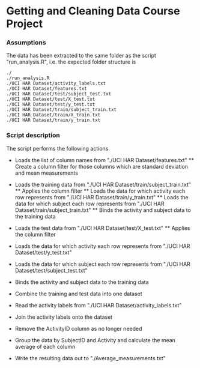 # Getting and Cleaning Data Course Project

### Assumptions

The data has been extracted to the same folder as the script "run_analysis.R", i.e. the expected folder structure is

	./
	./run_analysis.R
	./UCI HAR Dataset/activity_labels.txt
	./UCI HAR Dataset/features.txt
	./UCI HAR Dataset/test/subject_test.txt
	./UCI HAR Dataset/test/X_test.txt
	./UCI HAR Dataset/test/y_test.txt
	./UCI HAR Dataset/train/subject_train.txt
	./UCI HAR Dataset/train/X_train.txt
	./UCI HAR Dataset/train/y_train.txt


### Script description

The script performs the following actions

* Loads the list of column names from "./UCI HAR Dataset/features.txt"
** Create a column filter for those columns which are standard deviation and mean measurements

* Loads the training data from "./UCI HAR Dataset/train/subject_train.txt"
** Applies the column filter
** Loads the data for which activity each row represents from "./UCI HAR Dataset/train/y_train.txt"
** Loads the data for which subject each row represents from "./UCI HAR Dataset/train/subject_train.txt"
** Binds the activity and subject data to the training data

* Loads the test data from "./UCI HAR Dataset/test/X_test.txt"
** Applies the column filter
* Loads the data for which activity each row represents from "./UCI HAR Dataset/test/y_test.txt"
* Loads the data for which subject each row represents from "./UCI HAR Dataset/test/subject_test.txt"
* Binds the activity and subject data to the training data

* Combine the training and test data into one dataset
* Read the activity labels from "./UCI HAR Dataset/activity_labels.txt"
* Join the activity labels onto the dataset
* Remove the ActivityID column as no longer needed

* Group the data by SubjectID and Activity and calculate the mean average of each column
* Write the resulting data out to "./Average_measurements.txt"

